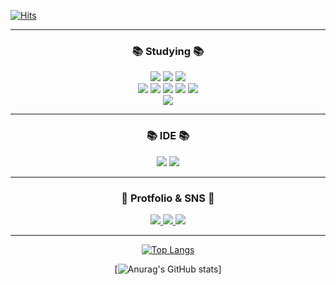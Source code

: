 <!--
![header](https://capsule-render.vercel.app/api?type=wave&color=auto&height=300&section=header&text=bdgom73&fontSize=60&?type=Slice)


**bdgom73/bdgom73** is a ✨ _special_ ✨ repository because its `README.md` (this file) appears on your GitHub profile.

Here are some ideas to get you started:

- 🔭 I’m currently working on ...
- 🌱 I’m currently learning ...
- 👯 I’m looking to collaborate on ...
- 🤔 I’m looking for help with ...
- 💬 Ask me about ...
- 📫 How to reach me: ...
- 😄 Pronouns: ...
- ⚡ Fun fact: ...
-->

[![Hits](https://hits.seeyoufarm.com/api/count/incr/badge.svg?url=https://github.com/bdgom73)](https://hits.seeyoufarm.com)

---

<div align=center>
	<h3>📚 Studying 📚</h3>
</div>
<div align="center">
	<img src="https://img.shields.io/badge/HTML5-E34F26?style=flat&logo=HTML5&logoColor=white" />
	<img src="https://img.shields.io/badge/CSS3-1572B6?style=flat&logo=CSS3&logoColor=white" />
	<img src="https://img.shields.io/badge/JavaScript-F7DF1E?style=flat&logo=JavaScript&logoColor=white" />
	<br>
  <img src="https://img.shields.io/badge/Java-007396?style=flat&logo=Conda-Forge&logoColor=white" />
	<img src="https://img.shields.io/badge/Spring-6DB33F?style=flat&logo=Spring&logoColor=white" />
  <img src="https://img.shields.io/badge/Node.js-388E3C?style=flat&logo=Node.js&logoColor=white" />
  <img src="https://img.shields.io/badge/React-80DEEA?style=flat&logo=React&logoColor=white" />
  <img src="https://img.shields.io/badge/Next.js-ffffff?style=flat&logo=Next.js&logoColor=black" />
  <br>
	<img src="https://img.shields.io/badge/MySQL-4479A1?style=flat&logo=MySQL&logoColor=white" />
</div>

---

<div align=center>
	<h3>📚 IDE 📚</h3>
</div>
<div align="center">
   <img src="https://img.shields.io/badge/IntelliJ-ffffff?style=flat&logo=IntelliJ IDEA&logoColor=black" />
   <img src="https://img.shields.io/badge/Visual%20Studio%20Code-007ACC?style=flat&logo=VisualStudioCode&logoColor=white" />
</div>

---

<div align=center>
	<h3>📄 Protfolio & SNS 📄</h3>
</div>
<div align="center">
  <a href="https://gom-portfolio.onrender.com/">
   <img src="https://img.shields.io/badge/Portfolio-ffffff?style=flat&logo=Google Chrome&logoColor=black" />
  </a>
  <a href="https://gom-portfolio.onrender.com/">
    <img src="https://img.shields.io/badge/Blog-3EAF0E?style=flat&logo=naver&logoColor=white"/>
  </a>
  <a href="https://github.com/bdgom73">
    <img src="https://img.shields.io/badge/Github-222222?style=flat&logo=Github&logoColor=white"/>
  </a>
</div>

---

<div align="center">
	
[![Top Langs](https://github-readme-stats.vercel.app/api/top-langs/?username=bdgom73&layout=compact)](https://github.com/anuraghazra/github-readme-stats)

[![Anurag's GitHub stats](https://github-readme-stats.vercel.app/api?username=bdgom73&show_icons=true&theme=radical)]

</div>


